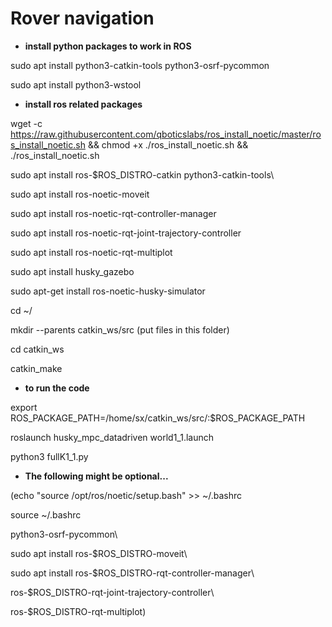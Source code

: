 # Rover navigation

- **install python packages to work in ROS**

sudo apt install python3-catkin-tools python3-osrf-pycommon

sudo apt install python3-wstool

- **install ros related packages**

wget -c https://raw.githubusercontent.com/qboticslabs/ros_install_noetic/master/ros_install_noetic.sh && chmod +x ./ros_install_noetic.sh && ./ros_install_noetic.sh

sudo apt install ros-$ROS_DISTRO-catkin python3-catkin-tools\
   
sudo apt install ros-noetic-moveit

sudo apt install ros-noetic-rqt-controller-manager

sudo apt install ros-noetic-rqt-joint-trajectory-controller

sudo apt install ros-noetic-rqt-multiplot

sudo apt install husky_gazebo

sudo apt-get install ros-noetic-husky-simulator

cd ~/
  
mkdir --parents catkin_ws/src (put files in this folder)
    
cd catkin_ws

catkin_make

- **to run the code**

export ROS_PACKAGE_PATH=/home/sx/catkin_ws/src/:$ROS_PACKAGE_PATH

roslaunch  husky_mpc_datadriven  world1_1.launch

python3 fullK1_1.py


- **The following might be optional...**

(echo "source /opt/ros/noetic/setup.bash" >> ~/.bashrc

source ~/.bashrc
   
python3-osrf-pycommon\

sudo apt install ros-$ROS_DISTRO-moveit\

sudo apt install ros-$ROS_DISTRO-rqt-controller-manager\

ros-$ROS_DISTRO-rqt-joint-trajectory-controller\

ros-$ROS_DISTRO-rqt-multiplot\)
